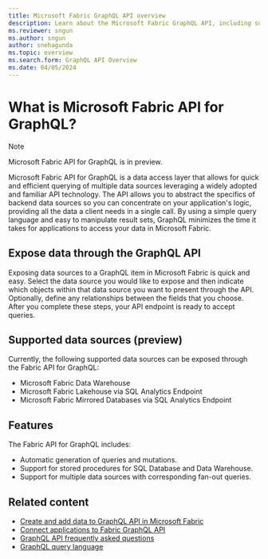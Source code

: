 ```yaml
---
title: Microsoft Fabric GraphQL API overview
description: Learn about the Microsoft Fabric GraphQL API, including supported data sources and how to expose them to a GraphQL item.
ms.reviewer: sngun
ms.author: sngun
author: snehagunda
ms.topic: overview
ms.search.form: GraphQL API Overview
ms.date: 04/05/2024
---
```


# What is Microsoft Fabric API for GraphQL?

> [!NOTE]
> Microsoft Fabric API for GraphQL is in preview.

Microsoft Fabric API for GraphQL is a data access layer that allows for quick and efficient querying of multiple data sources leveraging a widely adopted and familiar API technology. The API allows you to abstract the specifics of backend data sources so you can concentrate on your application's logic, providing all the data a client needs in a single call. By using a simple query language and easy to manipulate result sets, GraphQL minimizes the time it takes for applications to access your data in Microsoft Fabric.

## Expose data through the GraphQL API

Exposing data sources to a GraphQL item in Microsoft Fabric is quick and easy. Select the data source you would like to expose and then indicate which objects within that data source you want to present through the API. Optionally, define any relationships between the fields that you choose. After you complete these steps, your API endpoint is ready to accept queries.

## Supported data sources (preview)

Currently, the following supported data sources can be exposed through the Fabric API for GraphQL:

- Microsoft Fabric Data Warehouse
- Microsoft Fabric Lakehouse via SQL Analytics Endpoint
- Microsoft Fabric Mirrored Databases via SQL Analytics Endpoint

## Features

The Fabric API for GraphQL includes:

- Automatic generation of queries and mutations.
- Support for stored procedures for SQL Database and Data Warehouse.
- Support for multiple data sources with corresponding fan-out queries.

## Related content

- [Create and add data to GraphQL API in Microsoft Fabric](get-started-graphql-api.md)
- [Connect applications to Fabric GraphQL API](connect-apps-graphql-api.md)
- [GraphQL API frequently asked questions](graphql-api-faq.md)
- [GraphQL query language](https://graphql.org/learn)
